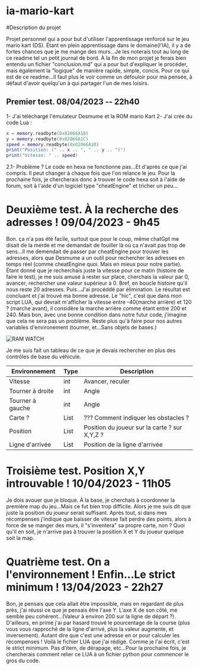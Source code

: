 # ia-mario-kart

#Description du projet 

Projet personnel qui a pour but d'utiliser l'apprentissage renforcé sur le jeu mario kart (DS). Étant en plein 
apprentissage dans le domaine(l'IA), il y a de fortes chances que je me mange des murs...Je les noterais tout au 
long de ce readme tel un petit journal de bord. À la fin de mon projet je ferais bien entendu un fichier "conclusion.md" qui a pour but d'expliquer le procéder, mais également la "logique" de manière rapide, simple, concis. Pour ce qui est de ce readme...Il faut plus le voir comme un défouloir pour ma pensée, à défaut d'avoir quelqu'un à qui partager l'un de mes loisirs.

## Premier test. 08/04/2023 -- 22h40

1- J'ai téléchargé l'émulateur Desmume et la ROM mario Kart 
2- J'ai crée du code Lua : 
```lua
x = memory.readbyte(0x02066A18)
y = memory.readbyte(0x02066A1C)
speed = memory.readbyte(0x02066A20)
print("Position: (" .. x .. ", " .. y .. ")")
print("Vitesse: " .. speed)
```
2.1- Problème ? Le code en hexa ne fonctionne pas...Et d'après ce que j'ai compris. Il peut changer à chaque fois que l'on relance le jeu. Pour la prochaine fois, je chercherais donc à trouver le code hexa soit à l'aide de forum, soit à l'aide d'un logiciel type "cheatEngine" et tricher un peu...

# Deuxième test. À la recherche des adresses ! 09/04/2023 - 9h45

Bon. ça n'a pas été facile, surtout que pour le coup, même chatGpt me disait de la merde et me demandait de fouiller là où ça n'avait pas trop de sens...Il me demendait de passer par cheatEngine pour trouver les adresses, alors que Desmume a un outil pour rechercher les adresses en temps réel (comme cheatEngine quoi. Mais en mieux pour notre partie). Étant donné que je recherchais juste la vitesse pour ce matin (histoire de faire le test), je me suis amusé à rester sur place, cherchais la valeur par 0, avancer, rechercher une valeur supérieur à 0. Bref, en boucle histoire qu'il nous reste 20 adresses. Puis...J'ai procéddé par élimination. Le résultat est concluant et j'ai trouvé ma bonne adresse. Le "hic", c'est que dans mon script LUA, qui devrait m'afficher la vitesse entre -40(marche arrière) et 120 ? (marche avant), il considère la marche arrière comme étant entre 200 et 240. Mais bon, avec une bonne condition dans notre futur code, j'imagine que cela ne sera pas un problème. Reste plus qu'à faire pour nos autres variables d'environement (tourner, et...Sans objets de bases.)


![RAM WATCH](https://user-images.githubusercontent.com/68385783/230762836-9716b773-988e-44a3-917d-85f460431ad2.png)

Je me suis fait un tableau de ce que je devais rechercher en plus des contrôles de base du véhicule. 

| Environnement     | Type  | Description                                   |
|-------------------|-------|-----------------------------------------------|
| Vitesse           | int   | Avancer, reculer                              |
| Tourner à droite  | int   | Angle                                         |
| Tourner à gauche  | int   | Angle                                         |
| Carte ?           | List  | ??? Comment indiquer les obstacles ?          |
| Position          | List  | Position du joueur sur la carte ? sur X,Y,Z ? |
| Ligne d'arrivée   | List  | Position de la ligne d'arrivée                |

  
# Troisième test. Position X,Y introuvable ! 10/04/2023 - 11h05 

Je dois avouer que je bloque. À la base, je cherchais à coordonner la première map du jeu...Mais ce fut bien trop difficile. Alors je me suis dit que juste la position du joueur serait suffisant. Après tout, si dans mes récompenses j'indique que baisser de vitesse fait perdre des points, alors à force de se manger des murs, il "s'inventera" sa propre carte, non ? 
Quoi qu'il en soit, je n'arrive pas à trouver la position X et Y du joueur quelque soit la map.

# Quatrième test. On a l'environnement ! Enfin...Le strict minimum ! 13/04/2023 - 22h27

Bon, je pensais que cela allait être impossible, mais en regardant de plus près, j'ai réussi ce que je pensais être l'axe Y. L'axe X de son côté, me semble peu cohérent...(Valeur à environ 200 sur la ligne de départ ?). D'ailleurs, en prime j'ai par hasard trouvé le pourcentage de la course (plus vous vous rapproché de la ligne d'arrivé, plus la valeur augmente, et inversement). Autant dire que c'est une adresse en or pour calculer les récompenses ! Voilà le fichier LUA que j'ai rédigé. Comme je l'ai écrit, c'est le strict minimum. Pas d'item, de dérapage, etc...Pour la prochaine fois, je chercherais comment relier ce LUA à un fichier python pour commencer le gros du code.
